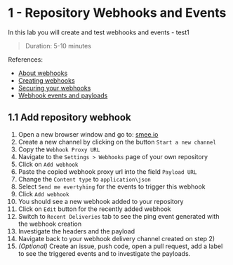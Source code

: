 # 1 - Repository Webhooks and Events
In this lab you will create and test webhooks and events - test1
> Duration: 5-10 minutes

References:
- [About webhooks](https://docs.github.com/en/developers/webhooks-and-events/webhooks/about-webhooks)
- [Creating webhooks](https://docs.github.com/en/developers/webhooks-and-events/webhooks/creating-webhooks)
- [Securing your webhooks](https://docs.github.com/en/developers/webhooks-and-events/webhooks/securing-your-webhooks)
- [Webhook events and payloads](https://docs.github.com/en/developers/webhooks-and-events/webhooks/webhook-events-and-payloads)

## 1.1 Add repository webhook

1. Open a new browser window and go to: [smee.io](https://smee.io)
2. Create a new channel by clicking on the button `Start a new channel`
3. Copy the `Webhook Proxy URL`
4. Navigate to the `Settings > Webhooks` page of your own repository
5. Click on `Add webhook`
6. Paste the copied webhook proxy url into the field `Payload URL`
7. Change the `Content type` to `application\json`
8. Select `Send me evertyhing` for the events to trigger this webhook
9. Click `Add webhook`
10. You should see a new webhook added to your repository
11. Click on `Edit` button for the recently added webhook 
12. Switch to `Recent Deliveries` tab to see the ping event generated with the webhook creation
13. Investigate the headers and the payload
14. Navigate back to your webhook delivery channel created on step 2)
15. _(Optional)_ Create an issue, push code, open a pull request, add a label to see the triggered events and to investigate the payloads.
